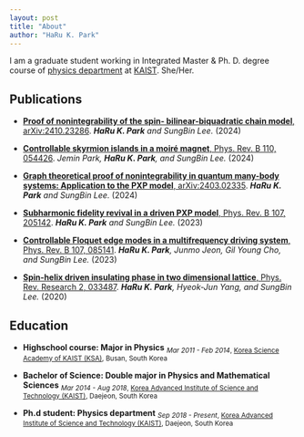 ```yaml
---
layout: post
title: "About"
author: "HaRu K. Park"
---
```

I am a graduate student working in Integrated Master & Ph. D. degree course of [physics department](https://physics.kaist.ac.kr/) at [KAIST](https://www.kaist.ac.kr/kr/). She/Her.

## Publications

* [**Proof of nonintegrability of the spin- bilinear-biquadratic chain model**, arXiv:2410.23286](https://arxiv.org/abs/2410.23286). *<b>HaRu K. Park</b> and SungBin Lee.* (2024)

* [**Controllable skyrmion islands in a moiré magnet**, Phys. Rev. B 110, 054426](https://journals.aps.org/prb/abstract/10.1103/PhysRevB.110.054426). *Jemin Park, <b>HaRu K. Park</b>, and SungBin Lee.* (2024)

* [**Graph theoretical proof of nonintegrability in quantum many-body systems: Application to the PXP model**, arXiv:2403.02335](https://arxiv.org/abs/2403.02335). *<b>HaRu K. Park</b> and SungBin Lee.* (2024)

* [**Subharmonic fidelity revival in a driven PXP model**,  Phys. Rev. B 107, 205142](https://journals.aps.org/prb/abstract/10.1103/PhysRevB.107.205142). *<b>HaRu K. Park</b> and SungBin Lee.* (2023)

* [**Controllable Floquet edge modes in a multifrequency driving system**, Phys. Rev. B 107, 085141](https://journals.aps.org/prb/abstract/10.1103/PhysRevB.107.085141). *<b>HaRu K. Park</b>, Junmo Jeon, Gil Young Cho, and SungBin Lee.* (2023)

* [**Spin-helix driven insulating phase in two dimensional lattice**, Phys. Rev. Research 2, 033487](https://journals.aps.org/prresearch/abstract/10.1103/PhysRevResearch.2.033487). *<b>HaRu K. Park</b>, Hyeok-Jun Yang, and SungBin Lee.* (2020)


## Education

- **Highschool course: Major in Physics** <sub> *Mar 2011 - Feb 2014*, [Korea Science Academy of KAIST (KSA)](https://www.ksa.hs.kr/), Busan, South Korea</sub>

- **Bachelor of Science: Double major in Physics and Mathematical Sciences** <sub>*Mar 2014 - Aug 2018*, [Korea Advanced Institute of Science and Technology (KAIST)](https://www.kaist.ac.kr/kr/), Daejeon, South Korea</sub>

- **Ph.d student: Physics department** <sub>*Sep 2018 - Present*, [Korea Advanced Institute of Science and Technology (KAIST)](https://www.kaist.ac.kr/kr/), Daejeon, South Korea<sub>